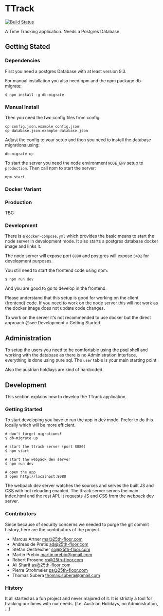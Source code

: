 # TTrack

[![Build Status](https://travis-ci.org/25th-floor/ttrack.svg?branch=master)](https://travis-ci.org/25th-floor/ttrack)

A Time Tracking application. Needs a Postgres Database.

## Getting Stated

### Dependencies
First you need a postgres Database with at least version 9.3.

For manual installation you also need npm and the npm package db-migrate:
```
$ npm install -g db-migrate
```

### Manual Install
Then you need the two config files from config:
```
cp config.json.example config.json 
cp database.json.example database.json
```

Adjust the config to your setup and then you need to install the database migrations using:
```
db-migrate up
```

To start the server you need the node environment `NODE_ENV` setup to `production`.
Then call npm to start the server:
```
npm start
```

### Docker Variant
### Production
TBC

### Development
There is a `docker-compose.yml` which provides the basic means to start the node server in development mode. It also starts a postgres database docker image and links it. 

The node server will expose port `8080` and postgres will expose `5432` for development purposes.

You still need to start the frontend code using npm:
```
$ npm run dev
```
And you are good to go to develop in the frontend.
 
Please understand that this setup is good for working on the client (frontend) code. If you need to work on the node server this will not work as the docker image does not update code changes.

To work on the server it's not recommended to use docker but the direct approach @see Development > Getting Started.  

## Administration

To setup the users you need to be comfortable using the psql shell and working with the database as there is no Administration Interface, everything is done using pure sql.
The `user` table is your main starting point.

Also the austrian holdiays are kind of hardcoded.

## Development

This section explains how to develop the TTrack application.

### Getting Started

To start developing you have to run the app in dev mode.
Prefer to do this locally which will be more efficient.

```
# don't forget migrations!
$ db-migrate up

# start the ttrack server (port 8080)
$ npm start

# start the webpack dev server
$ npm run dev

# open the app
$ open http://localhost:8080
```

The webpack dev server watches the sources and serves the built JS and CSS with hot reloading enabled.
The ttrack server serves the main index.html and the rest API. It requests JS and CSS from the webpack dev server.

### Contributors

Since because of security concerns we needed to purge the git commit history, here are the contributors of the project.

* Marcus Artner <ma@25th-floor.com>
* Andreas de Pretis <ad@25th-floor.com>
* Stefan Oestreicher <so@25th-floor.com>
* Martin Prebio <martin.prebio@gmail.com>
* Robert Prosenc <rp@25th-floor.com>
* Ali Sharif <as@25th-floor.com>
* Pierre Strohmeier <ps@25th-floor.com>
* Thomas Subera <thomas.subera@gmail.com>

### History

It all started as a fun project and never majored of it. It is strictly a tool for tracking our times with our needs. (f.e. Austrian Holidays, no Administration, ...)
